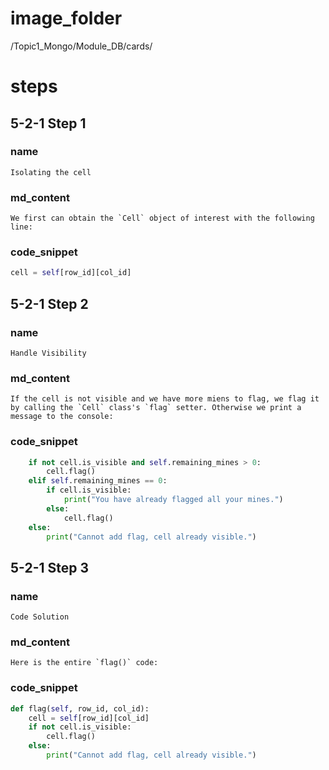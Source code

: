 # image_folder
/Topic1_Mongo/Module_DB/cards/

# steps

## 5-2-1 Step 1

### name
```
Isolating the cell
```
### md_content
```
We first can obtain the `Cell` object of interest with the following line:
```

### code_snippet
```python
cell = self[row_id][col_id]
```

## 5-2-1 Step 2
### name
```
Handle Visibility
```
### md_content
```
If the cell is not visible and we have more miens to flag, we flag it by calling the `Cell` class's `flag` setter. Otherwise we print a message to the console:
```
### code_snippet
```python
    if not cell.is_visible and self.remaining_mines > 0:
        cell.flag()
    elif self.remaining_mines == 0:
        if cell.is_visible:
            print("You have already flagged all your mines.")
        else:
            cell.flag()    
    else:
        print("Cannot add flag, cell already visible.")
```
## 5-2-1 Step 3
### name
```
Code Solution
```
### md_content
```
Here is the entire `flag()` code:
```
### code_snippet
```python
def flag(self, row_id, col_id):
    cell = self[row_id][col_id]
    if not cell.is_visible:
        cell.flag()
    else:
        print("Cannot add flag, cell already visible.")
```